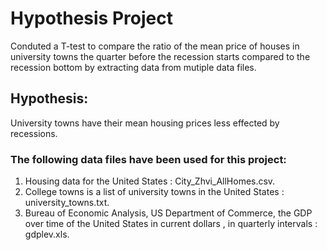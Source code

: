 # Hypothesis Project
Conduted a T-test to compare the ratio of the mean price of houses in university towns the quarter before the recession starts compared
to the recession bottom by extracting data from mutiple data files.


## Hypothesis:
University towns have their mean housing prices less effected by recessions. 

### The following data files have been used for this project:
1. Housing data for the United States : City_Zhvi_AllHomes.csv.
2. College towns is a list of university towns in the United States : university_towns.txt.
3. Bureau of Economic Analysis, US Department of Commerce, the GDP over time of the United States in current dollars ,
in quarterly intervals : gdplev.xls.
